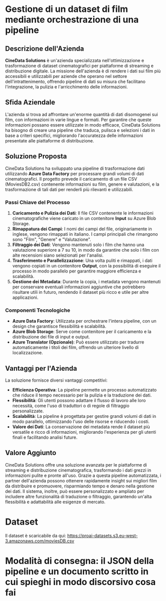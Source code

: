 # Gestione di un dataset di film mediante orchestrazione di una pipeline

## Descrizione dell'Azienda
**CineData Solutions** è un'azienda specializzata nell'ottimizzazione e trasformazione di dataset cinematografici per piattaforme di streaming e distribuzione digitale. La missione dell'azienda è di rendere i dati sui film più accessibili e utilizzabili per aziende che operano nel settore dell'intrattenimento, offrendo pipeline di dati su misura che facilitano l'integrazione, la pulizia e l'arricchimento delle informazioni.

## Sfida Aziendale
L'azienda si trova ad affrontare un'enorme quantità di dati disomogenei sui film, con informazioni in varie lingue e formati. Per garantire che queste informazioni possano essere utilizzate in modo efficace, CineData Solutions ha bisogno di creare una pipeline che traduca, pulisca e selezioni i dati in base a criteri specifici, migliorando l'accuratezza delle informazioni presentate alle piattaforme di distribuzione.

## Soluzione Proposta
CineData Solutions ha sviluppato una pipeline di trasformazione dati utilizzando **Azure Data Factory** per processare grandi volumi di dati cinematografici. Il progetto prevede il caricamento di un file CSV (MoviesDB2.csv) contenente informazioni su film, genere e valutazioni, e la trasformazione di tali dati per renderli più rilevanti e utilizzabili. 

### Passi Chiave del Processo
1. **Caricamento e Pulizia dei Dati**: Il file CSV contenente le informazioni cinematografiche viene caricato in un contenitore **Input** su Azure Blob Storage.
2. **Rimappatura dei Campi**: I nomi dei campi del file, originariamente in inglese, vengono rimappati in italiano. I campi principali che rimangono sono "Film", "Genere" e "Valutazione".
3. **Filtraggio dei Dati**: Vengono mantenuti solo i film che hanno una valutazione superiore a 7 su 10, in modo da garantire che solo i film con alte recensioni siano selezionati per l'analisi.
4. **Trasferimento e Parallelizzazione**: Una volta puliti e rimappati, i dati vengono copiati in un contenitore **Output**, con la possibilità di eseguire il processo in modo parallelo per garantire maggiore efficienza e scalabilità.
5. **Gestione dei Metadata**: Durante la copia, i metadata vengono mantenuti per conservare eventuali informazioni aggiuntive che potrebbero risultare utili in futuro, rendendo il dataset più ricco e utile per altre applicazioni.

### Componenti Tecnologiche
- **Azure Data Factory**: Utilizzata per orchestrare l'intera pipeline, con un design che garantisce flessibilità e scalabilità.
- **Azure Blob Storage**: Serve come contenitore per il caricamento e la distribuzione dei file di input e output.
- **Azure Translator (Opzionale)**: Può essere utilizzato per tradurre automaticamente i titoli dei film, offrendo un ulteriore livello di localizzazione.

## Vantaggi per l'Azienda
La soluzione fornisce diversi vantaggi competitivi:
- **Efficienza Operativa**: La pipeline permette un processo automatizzato che riduce il tempo necessario per la pulizia e la traduzione dei dati.
- **Flessibilità**: Gli utenti possono adattare il flusso di lavoro alle loro necessità, come l'uso di traduttori o di regole di filtraggio personalizzate.
- **Scalabilità**: La pipeline è progettata per gestire grandi volumi di dati in modo parallelo, ottimizzando l'uso delle risorse e riducendo i costi.
- **Valore dei Dati**: La conservazione dei metadata rende il dataset più versatile e ricco di informazioni, migliorando l'esperienza per gli utenti finali e facilitando analisi future.

## Valore Aggiunto
CineData Solutions offre una soluzione avanzata per le piattaforme di streaming e distribuzione cinematografica, trasformando i dati grezzi in informazioni pulite e pronte all'uso. Grazie a questa pipeline automatizzata, i partner dell'azienda possono ottenere rapidamente insight sui migliori film da distribuire e promuovere, risparmiando tempo e denaro nella gestione dei dati. Il sistema, inoltre, può essere personalizzato e ampliato per includere altre funzionalità di traduzione o filtraggio, garantendo un'alta flessibilità e adattabilità alle esigenze di mercato.



# Dataset

Il dataset è scaricabile da qui: https://proai-datasets.s3.eu-west-3.amazonaws.com/moviesDB.csv

# Modalità di consegna:  il JSON della pipeline e un documento scritto in cui spieghi in modo discorsivo cosa fai
